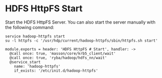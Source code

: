 
# HDFS HttpFS Start

Start the HDFS HttpFS Server. You can also start the server
manually with the following command:

```
service hadoop-httpfs start
su -l httpfs -c '/usr/hdp/current/hadoop-httpfs/sbin/httpfs.sh start'
```

    module.exports = header: 'HDFS HttpFS # Start', handler: ->
      @call once: true, 'masson/core/krb5_client/wait'
      @call once: true, 'ryba/hadoop/hdfs_nn/wait'
      @service_start
        name: 'hadoop-httpfs'
        if_exists: '/etc/init.d/hadoop-httpfs'
